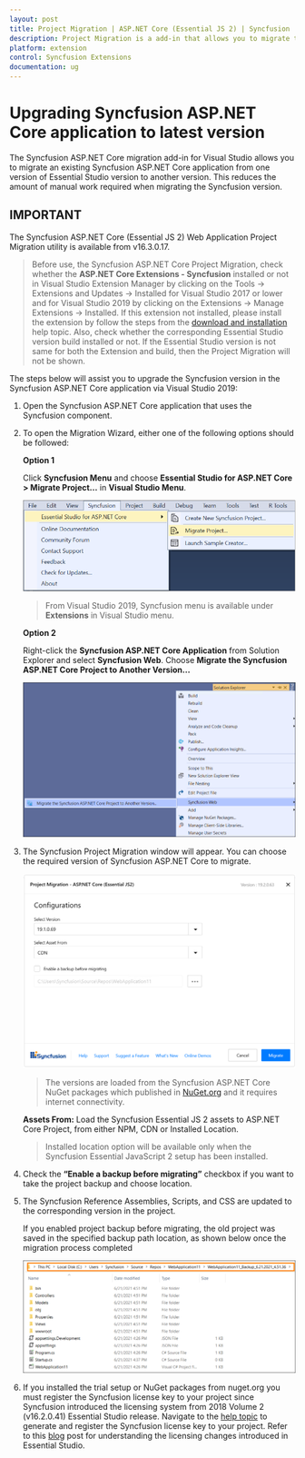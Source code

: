 ```yaml
---
layout: post
title: Project Migration | ASP.NET Core (Essential JS 2) | Syncfusion
description: Project Migration is a add-in that allows you to migrate the existing Syncfusion ASP.NET Core Application from one Essential Studio version to another version
platform: extension
control: Syncfusion Extensions
documentation: ug
---
```


# Upgrading Syncfusion ASP.NET Core application to latest version

The Syncfusion ASP.NET Core migration add-in for Visual Studio allows you to migrate an existing Syncfusion ASP.NET Core application from one version of Essential Studio version to another version. This reduces the amount of manual work required when migrating the Syncfusion version.

## IMPORTANT

The Syncfusion ASP.NET Core (Essential JS 2) Web Application Project Migration utility is available from v16.3.0.17.

> Before use, the Syncfusion ASP.NET Core Project Migration, check whether the **ASP.NET Core Extensions - Syncfusion** installed or not in Visual Studio Extension Manager by clicking on the Tools -> Extensions and Updates -> Installed for Visual Studio 2017 or lower and for Visual Studio 2019 by clicking on the Extensions -> Manage Extensions -> Installed. If this extension not installed, please install the extension by follow the steps from the [download and installation](https://ej2.syncfusion.com/aspnetcore/documentation/visual-studio-integration/VS2019-Extensions/download-and-installation/) help topic. Also, check whether the corresponding Essential Studio version build installed or not. If the Essential Studio version is not same for both the Extension and build, then the Project Migration will not be shown.

The steps below will assist you to upgrade the Syncfusion version in the Syncfusion ASP.NET Core application via Visual Studio 2019:

1. Open the Syncfusion ASP.NET Core application that uses the Syncfusion component.

2. To open the Migration Wizard, either one of the following options should be followed:

    **Option 1**

    Click **Syncfusion Menu** and choose **Essential Studio for ASP.NET Core > Migrate Project…** in **Visual Studio Menu**.

    ![migrate project](images/migrate-project.png)

    > From Visual Studio 2019, Syncfusion menu is available under **Extensions** in Visual Studio menu.

    **Option 2**

    Right-click the **Syncfusion ASP.NET Core Application** from Solution Explorer and select **Syncfusion Web**. Choose **Migrate the Syncfusion ASP.NET Core Project to Another Version…**

    ![migrate syncfuion project](images/migrate-syncfusion-EJ2.png)

3. The Syncfusion Project Migration window will appear. You can choose the required version of Syncfusion ASP.NET Core to migrate.

    ![project migration](images/project-migration.png)

    > The versions are loaded from the Syncfusion ASP.NET Core NuGet packages which published in [NuGet.org](https://www.nuget.org/packages?q=Tags%3A%22aspnetcore%22syncfusion) and it requires internet connectivity.

    **Assets From:** Load the Syncfusion Essential JS 2 assets to ASP.NET Core Project, from either NPM, CDN or Installed Location.

    > Installed location option will be available only when the Syncfusion Essential JavaScript 2 setup has been installed.

4. Check the **“Enable a backup before migrating”** checkbox if you want to take the project backup and choose location.

5. The Syncfusion Reference Assemblies, Scripts, and CSS are updated to the corresponding version in the project.

    If you enabled project backup before migrating, the old project was saved in the specified backup path location, as shown below once the migration process completed

    ![BackupLocation](images/BackupLocation.png)

6. If you installed the trial setup or NuGet packages from nuget.org you must register the Syncfusion license key to your project since Syncfusion introduced the licensing system from 2018 Volume 2 (v16.2.0.41) Essential Studio release. Navigate to the [help topic](https://help.syncfusion.com/common/essential-studio/licensing/license-key#how-to-generate-syncfusion-license-key) to generate and register the Syncfusion license key to your project. Refer to this [blog](https://blog.syncfusion.com/post/Whats-New-in-2018-Volume-2-Licensing-Changes-in-the-1620x-Version-of-Essential-Studio.aspx?_ga=2.11237684.1233358434.1587355730-230058891.1567654773) post for understanding the licensing changes introduced in Essential Studio.